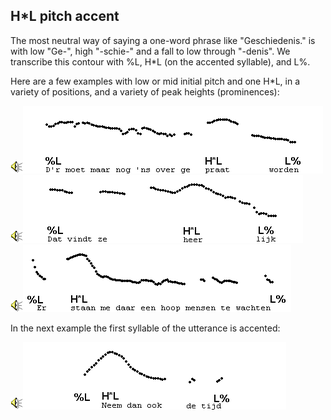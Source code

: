 H\*L pitch accent
-----------------

The most neutral way of saying a one-word phrase like "Geschiedenis." is with low "Ge-", high "-schie-" and a fall to low through "-denis". We transcribe this contour with %L, H\*L (on the accented syllable), and L%.

Here are a few examples with low or mid initial pitch and one H\*L, in a variety of positions, and a variety of peak heights (prominences):

<div class="audio-example" onclick="play_sound('../audio/144')"><img alt="Play audio" src="../audio.gif" /><img alt="Audio example" src="../audio/gif/144.gif"/></div>

<div class="audio-example" onclick="play_sound('../audio/284')"><img alt="Play audio" src="../audio.gif" /><img alt="Audio example" src="../audio/gif/284.gif"/></div>

<div class="audio-example" onclick="play_sound('../audio/152')"><img alt="Play audio" src="../audio.gif" /><img alt="Audio example" src="../audio/gif/152.gif"/></div>

In the next example the first syllable of the utterance is accented:

<div class="audio-example" onclick="play_sound('../audio/074')"><img alt="Play audio" src="../audio.gif" /><img alt="Audio example" src="../audio/gif/074.gif"/></div>
